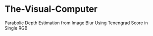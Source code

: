 # The-Visual-Computer
Parabolic Depth Estimation from Image Blur Using Tenengrad Score in Single RGB
